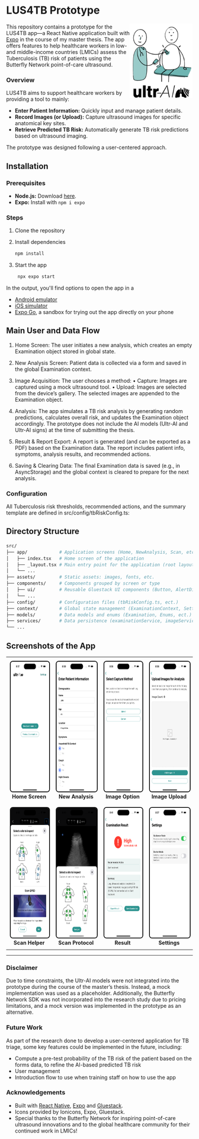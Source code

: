 
# LUS4TB Prototype

<img align="right" src="assets/images/LUS4TB-logo.png" alt="Logo" height="200" />

This repository contains a prototype for the LUS4TB app—a React Native application built with [Expo](https://expo.dev") in the course of my master thesis. The app offers features to help healthcare workers in low- and middle-income countries (LMICs) assess the Tuberculosis (TB) risk of patients using the Butterfly Network point-of-care ultrasound.


### Overview

LUS4TB aims to support healthcare workers by providing a tool to mainly:

- **Enter Patient Information:** Quickly input and manage patient details.
- **Record Images (or Upload):** Capture ultrasound images for specific anatomical key sites.
- **Retrieve Predicted TB Risk:** Automatically generate TB risk predictions based on ultrasound imaging.

The prototype was designed following a user-centered approach.


## Installation

### Prerequisites

- **Node.js:** Download [here](https://nodejs.org/en).
- **Expo:** Install  with `npm i expo`

### Steps

1. Clone the repository

2. Install dependencies

   ```bash
   npm install
   ```

3. Start the app

   ```bash
    npx expo start
   ```

In the output, you'll find options to open the app in a

- [Android emulator](https://docs.expo.dev/workflow/android-studio-emulator/)
- [iOS simulator](https://docs.expo.dev/workflow/ios-simulator/)
- [Expo Go](https://expo.dev/go), a sandbox for trying out the app directly on your phone


## Main User and Data Flow

1. 	Home Screen:
The user initiates a new analysis, which creates an empty Examination object stored in global state.

2.	New Analysis Screen:
Patient data is collected via a form and saved in the global Examination context.

3.	Image Acquisition:
The user chooses a method:
	•	Capture: Images are captured using a mock ultrasound tool.
	•	Upload: Images are selected from the device’s gallery.
The selected images are appended to the Examination object.

4.	Analysis:
The app simulates a TB risk analysis by generating random predictions, calculates overall risk, and updates the Examination object accordingly.
The prototype does not include the AI models (Ultr-AI and Ultr-AI signs) at the time of submitting the thesis.

5.	Result & Report Export:
A report is generated (and can be exported as a PDF) based on the Examination data. The report includes patient info, symptoms, analysis results, and recommended actions.

6.	Saving & Clearing Data:
The final Examination data is saved (e.g., in AsyncStorage) and the global context is cleared to prepare for the next analysis.


### Configuration

All Tuberculosis risk thresholds, recommended actions, and the summary template are defined in src/config/tbRiskConfig.ts:
   
## Directory Structure

```bash
src/
├── app/ 			# Application screens (Home, NewAnalysis, Scan, etc.)
│   ├── index.tsx 	# Home screen of the application
│   ├── _layout.tsx # Main entry point for the application (root layout)
│   └── ...
├── assets/ 		# Static assets: images, fonts, etc.
├── components/ 	# Components grouped by screen or type
│   ├── ui/  		# Reusable Gluestack UI components (Button, AlertDialog, Spinner, ect.)
│   └── ...
├── config/   		# Configuration files (tbRiskConfig.ts, ect.)
├── context/ 		# Global state management (ExaminationContext, SettingsContext, ect.)
├── models/ 		# Data models and enums (Examination, Enums, ect.)
├── services/ 		# Data persistence (examinationService, imageService, ect.)
└── ...
```

## Screenshots of the App
<table style="border-collapse: collapse; width: 100%;">
  <tr>
    <td align="center" style="padding: 10px;">
      <img src="assets/images/app-demo/demo-home.png" alt="Home Screen" height="350" style="border: 2px solid black; border-radius: 8px;" /><br>
      <strong>Home Screen</strong>
    </td>
    <td align="center" style="padding: 10px;">
      <img src="assets/images/app-demo/demo-form4.png" alt="New Analysis" height="350" style="border: 2px solid black; border-radius: 8px;" /><br>
      <strong>New Analysis</strong>
    </td>
    <td align="center" style="padding: 10px;">
      <img src="assets/images/app-demo/demo-option.png" alt="Image Option" height="350" style="border: 2px solid black; border-radius: 8px;" /><br>
      <strong>Image Option</strong>
    </td>
    <td align="center" style="padding: 10px;">
      <img src="assets/images/app-demo/demo-upload.png" alt="Image Upload" height="350" style="border: 2px solid black; border-radius: 8px;" /><br>
      <strong>Image Upload</strong>
    </td>
  </tr>
  <tr>
    <td align="center" style="padding: 10px;">
      <img src="assets/images/app-demo/demo-helper.png" alt="Scan Helper" height="350" style="border: 2px solid black; border-radius: 8px;" /><br>
      <strong>Scan Helper</strong>
    </td>
    <td align="center" style="padding: 10px;">
      <img src="assets/images/app-demo/demo-analyse.png" alt="Scan Protocol" height="350" style="border: 2px solid black; border-radius: 8px;" /><br>
      <strong>Scan Protocol</strong>
    </td>
    <td align="center" style="padding: 10px;">
      <img src="assets/images/app-demo/demo-result2.png" alt="Result" height="350" style="border: 2px solid black; border-radius: 8px;" /><br>
      <strong>Result</strong>
    </td>
    <td align="center" style="padding: 10px;">
      <img src="assets/images/app-demo/demo-settings.png" alt="Settings" height="350" style="border: 2px solid black; border-radius: 8px;" /><br>
      <strong>Settings</strong>
    </td>
  </tr>
</table>

---

### Disclaimer

Due to time constraints, the Ultr-AI models were not integrated into the prototype during the course of the master’s thesis. Instead, a mock implementation was used as a placeholder. Additionally, the Butterfly Network SDK was not incorporated into the research study due to pricing limitations, and a mock version was implemented in the prototype as an alternative.

### Future Work

As part of the research done to develop a user-centered application for TB triage, some key features could be implemented in the future, including:
- Compute a pre-test probability of the TB risk of the patient based on the forms data, to refine the AI-based predicted TB risk 
- User management 
- Introduction flow to use when training staff on how to use the app

### Acknowledgements

- Built with [React Native](https://reactnative.dev), [Expo](https://expo.dev) and [Gluestack](https://gluestack.io).
- Icons provided by Ionicons, Expo, Gluestack.
- Special thanks to the Butterfly Network for inspiring point-of-care ultrasound innovations and to the global healthcare community for their continued work in LMICs!

